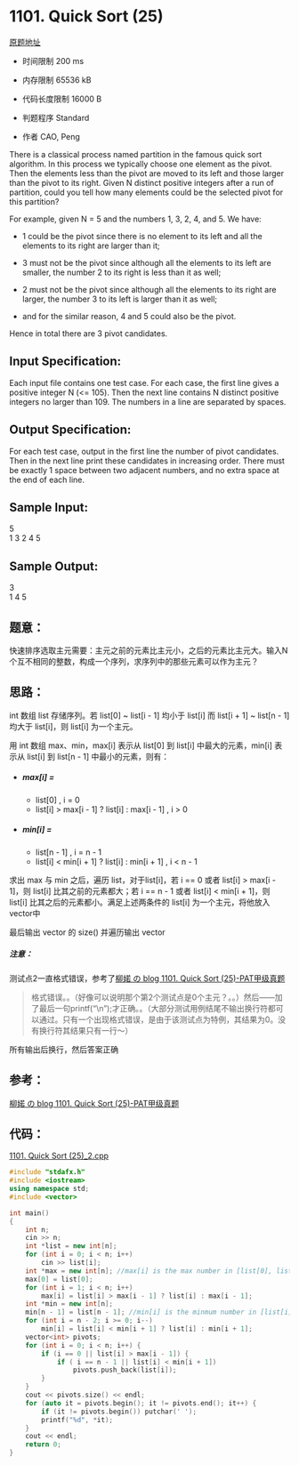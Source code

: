 ﻿# 1101. Quick Sort (25)

[原题地址](https://www.patest.cn/contests/pat-a-practise/1101)

* 时间限制 200 ms



* 内存限制 65536 kB



* 代码长度限制 16000 B



* 判题程序 Standard 

* 作者 CAO, Peng



There is a classical process named partition in the famous quick sort algorithm. In this process we typically choose one element as the pivot. Then the elements less than the pivot are moved to its left and those larger than the pivot to its right. Given N distinct positive integers after a run of partition, could you tell how many elements could be the selected pivot for this partition?

For example, given N = 5 and the numbers 1, 3, 2, 4, and 5. We have:


* 1 could be the pivot since there is no element to its left and all the elements to its right are larger than it;

* 3 must not be the pivot since although all the elements to its left are smaller, the number 2 to its right is less than it as well;

* 2 must not be the pivot since although all the elements to its right are larger, the number 3 to its left is larger than it as well;

* and for the similar reason, 4 and 5 could also be the pivot.

Hence in total there are 3 pivot candidates.

## Input Specification: 

Each input file contains one test case. For each case, the first line gives a positive integer N (<= 105). Then the next line contains N distinct positive integers no larger than 109. The numbers in a line are separated by spaces.

## Output Specification: 

For each test case, output in the first line the number of pivot candidates. Then in the next line print these candidates in increasing order. There must be exactly 1 space between two adjacent numbers, and no extra space at the end of each line.
## Sample Input: 
5  
1 3 2 4 5  

## Sample Output:
3  
1 4 5  

## 题意：


快速排序选取主元需要：主元之前的元素比主元小，之后的元素比主元大。输入N个互不相同的整数，构成一个序列，求序列中的那些元素可以作为主元？


## 思路：

int 数组 list 存储序列。若 list[0] ~ list[i - 1] 均小于 list[i] 而 list[i + 1] ~ list[n - 1] 均大于 list[i]，则 list[i] 为一个主元。

用 int 数组 max、min，max[i] 表示从 list[0] 到 list[i] 中最大的元素，min[i] 表示从 list[i] 到 list[n - 1] 中最小的元素，则有：

* ##### max[i] = 
    * list[0] , i = 0
    * list[i] > max[i - 1] ? list[i] : max[i - 1] , i > 0
* ##### min[i] = 
    * list[n - 1] , i = n - 1
    * list[i] < min[i + 1] ? list[i] : min[i + 1] , i < n - 1

求出 max 与 min 之后，遍历 list，对于list[i]，若 i == 0 或者 list[i] > max[i - 1]，则 list[i] 比其之前的元素都大；若 i == n - 1 或者 list[i] < min[i + 1]，则 list[i] 比其之后的元素都小。满足上述两条件的 list[i] 为一个主元，将他放入vector中

最后输出 vector 的 size() 并遍历输出 vector

##### 注意：
测试点2一直格式错误，参考了[柳婼 の blog 1101. Quick Sort (25)-PAT甲级真题](https://www.liuchuo.net/archives/1917)
>格式错误。。（好像可以说明那个第2个测试点是0个主元？。。）然后——加了最后一句printf(“\n”);才正确。。（大部分测试用例结尾不输出换行符都可以通过。只有一个出现格式错误，是由于该测试点为特例，其结果为0。没有换行符其结果只有一行～）


所有输出后换行，然后答案正确

## 参考：
[柳婼 の blog 1101. Quick Sort (25)-PAT甲级真题](https://www.liuchuo.net/archives/1917)


## 代码：

[1101. Quick Sort (25)_2.cpp ](https://github.com/jerrykcode/PAT-Advanced-Level-Practise/blob/master/1101.%20Quick%20Sort%20(25)/1101.%20Quick%20Sort%20(25)_2.cpp)

```cpp
#include "stdafx.h"
#include <iostream>
using namespace std;
#include <vector>

int main()
{
	int n;
	cin >> n;
	int *list = new int[n];
	for (int i = 0; i < n; i++)
		cin >> list[i];
	int *max = new int[n]; //max[i] is the max number in [list[0], list[i]]
	max[0] = list[0];
	for (int i = 1; i < n; i++)
		max[i] = list[i] > max[i - 1] ? list[i] : max[i - 1];
	int *min = new int[n];
	min[n - 1] = list[n - 1]; //min[i] is the minmum number in [list[i], list[n - 1]]
	for (int i = n - 2; i >= 0; i--)
		min[i] = list[i] < min[i + 1] ? list[i] : min[i + 1];
	vector<int> pivots;
	for (int i = 0; i < n; i++) {
		if (i == 0 || list[i] > max[i - 1]) {
			if ( i == n - 1 || list[i] < min[i + 1])
				pivots.push_back(list[i]);
		}
	}
	cout << pivots.size() << endl;
	for (auto it = pivots.begin(); it != pivots.end(); it++) {
		if (it != pivots.begin()) putchar(' ');
		printf("%d", *it);
	}
	cout << endl;
    return 0;
}
```

 